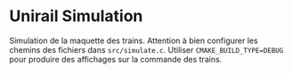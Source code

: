 # Unirail Simulation

Simulation de la maquette des trains.
Attention à bien configurer les chemins des fichiers dans `src/simulate.c`.
Utiliser `CMAKE_BUILD_TYPE=DEBUG` pour produire des affichages sur la commande des trains.

